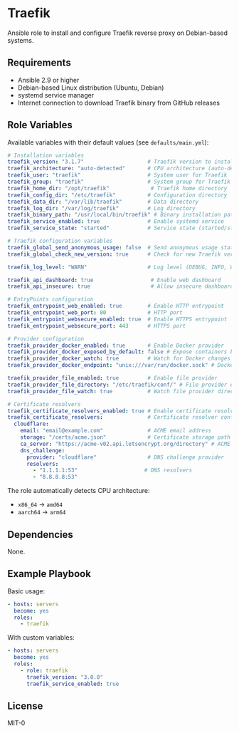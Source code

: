 Traefik
=======

Ansible role to install and configure Traefik reverse proxy on Debian-based systems.

Requirements
------------

- Ansible 2.9 or higher
- Debian-based Linux distribution (Ubuntu, Debian)
- systemd service manager
- Internet connection to download Traefik binary from GitHub releases

Role Variables
--------------

Available variables with their default values (see `defaults/main.yml`):

```yaml
# Installation variables
traefik_version: "3.1.7"                    # Traefik version to install
traefik_architecture: "auto-detected"       # CPU architecture (auto-detected from ansible_architecture)
traefik_user: "traefik"                     # System user for Traefik
traefik_group: "traefik"                    # System group for Traefik
traefik_home_dir: "/opt/traefik"             # Traefik home directory
traefik_config_dir: "/etc/traefik"          # Configuration directory
traefik_data_dir: "/var/lib/traefik"        # Data directory
traefik_log_dir: "/var/log/traefik"         # Log directory
traefik_binary_path: "/usr/local/bin/traefik" # Binary installation path
traefik_service_enabled: true               # Enable systemd service
traefik_service_state: "started"            # Service state (started/stopped)

# Traefik configuration variables
traefik_global_send_anonymous_usage: false  # Send anonymous usage statistics
traefik_global_check_new_version: true      # Check for new Traefik versions

traefik_log_level: "WARN"                   # Log level (DEBUG, INFO, WARN, ERROR, FATAL, PANIC)

traefik_api_dashboard: true                  # Enable web dashboard
traefik_api_insecure: true                   # Allow insecure dashboard access

# EntryPoints configuration
traefik_entrypoint_web_enabled: true        # Enable HTTP entrypoint
traefik_entrypoint_web_port: 80             # HTTP port
traefik_entrypoint_websecure_enabled: true  # Enable HTTPS entrypoint
traefik_entrypoint_websecure_port: 443      # HTTPS port

# Provider configuration
traefik_provider_docker_enabled: true       # Enable Docker provider
traefik_provider_docker_exposed_by_default: false # Expose containers by default
traefik_provider_docker_watch: true         # Watch for Docker changes
traefik_provider_docker_endpoint: "unix:///var/run/docker.sock" # Docker socket

traefik_provider_file_enabled: true         # Enable file provider
traefik_provider_file_directory: "/etc/traefik/conf/" # File provider directory
traefik_provider_file_watch: true           # Watch file provider directory

# Certificate resolvers
traefik_certificate_resolvers_enabled: true # Enable certificate resolvers
traefik_certificate_resolvers:              # Certificate resolver configuration
  cloudflare:
    email: "email@example.com"              # ACME email address
    storage: "/certs/acme.json"             # Certificate storage path
    ca_server: "https://acme-v02.api.letsencrypt.org/directory" # ACME CA server
    dns_challenge:
      provider: "cloudflare"                # DNS challenge provider
      resolvers:
        - "1.1.1.1:53"                     # DNS resolvers
        - "8.8.8.8:53"
```

The role automatically detects CPU architecture:
- `x86_64` → `amd64`
- `aarch64` → `arm64`

Dependencies
------------

None.

Example Playbook
----------------

Basic usage:

```yaml
- hosts: servers
  become: yes
  roles:
    - traefik
```

With custom variables:

```yaml
- hosts: servers
  become: yes
  roles:
    - role: traefik
      traefik_version: "3.0.0"
      traefik_service_enabled: true
```

License
-------

MIT-0
